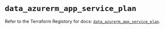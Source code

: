 # `data_azurerm_app_service_plan`

Refer to the Terraform Registory for docs: [`data_azurerm_app_service_plan`](https://www.terraform.io/docs/providers/azurerm/d/app_service_plan).
